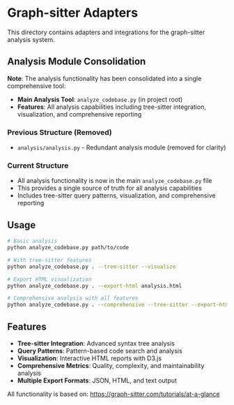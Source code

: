 # Graph-sitter Adapters

This directory contains adapters and integrations for the graph-sitter analysis system.

## Analysis Module Consolidation

**Note**: The analysis functionality has been consolidated into a single comprehensive tool:

- **Main Analysis Tool**: `analyze_codebase.py` (in project root)
- **Features**: All analysis capabilities including tree-sitter integration, visualization, and comprehensive reporting

### Previous Structure (Removed)
- `analysis/analysis.py` - Redundant analysis module (removed for clarity)

### Current Structure
- All analysis functionality is now in the main `analyze_codebase.py` file
- This provides a single source of truth for all analysis capabilities
- Includes tree-sitter query patterns, visualization, and comprehensive reporting

## Usage

```bash
# Basic analysis
python analyze_codebase.py path/to/code

# With tree-sitter features
python analyze_codebase.py . --tree-sitter --visualize

# Export HTML visualization
python analyze_codebase.py . --export-html analysis.html

# Comprehensive analysis with all features
python analyze_codebase.py . --comprehensive --tree-sitter --export-html report.html
```

## Features

- **Tree-sitter Integration**: Advanced syntax tree analysis
- **Query Patterns**: Pattern-based code search and analysis
- **Visualization**: Interactive HTML reports with D3.js
- **Comprehensive Metrics**: Quality, complexity, and maintainability analysis
- **Multiple Export Formats**: JSON, HTML, and text output

All functionality is based on: https://graph-sitter.com/tutorials/at-a-glance

